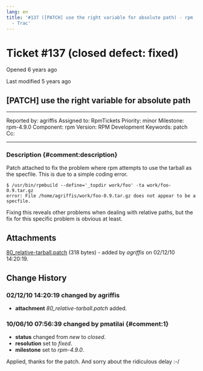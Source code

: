 ```yaml
---
lang: en
title: '#137 ([PATCH] use the right variable for absolute path) - rpm
  - Trac'
---
```


Ticket \#137 (closed defect: fixed)
===================================

Opened 6 years ago

Last modified 5 years ago

\[PATCH\] use the right variable for absolute path
--------------------------------------------------

  -------------- ---------- -------------- -----------------
  Reported by:   agriffis   Assigned to:   RpmTickets
  Priority:      minor      Milestone:     rpm-4.9.0
  Component:     rpm        Version:       RPM Development
  Keywords:      patch      Cc:            
                                           
  -------------- ---------- -------------- -----------------

### Description {#comment:description}

Patch attached to fix the problem where rpm attempts to use the tarball
as the specfile. This is due to a simple coding error.

    $ /usr/bin/rpmbuild --define='_topdir work/foo' -ta work/foo-0.9.tar.gz 
    error: File /home/agriffis/work/foo-0.9.tar.gz does not appear to be a specfile.

Fixing this reveals other problems when dealing with relative paths, but
the fix for this specific problem is obvious at least.

Attachments
-----------

[80\_relative-tarball.patch](/attachment/ticket/137/80_relative-tarball.patch "View attachment")
(318 bytes) - added by *agriffis* on 02/12/10 14:20:19.

Change History
--------------

### 02/12/10 14:20:19 changed by agriffis

-   **attachment** *80\_relative-tarball.patch* added.

### 10/06/10 07:56:39 changed by pmatilai {#comment:1}

-   **status** changed from *new* to *closed*.
-   **resolution** set to *fixed*.
-   **milestone** set to *rpm-4.9.0*.

Applied, thanks for the patch. And sorry about the ridiculous delay :-/
